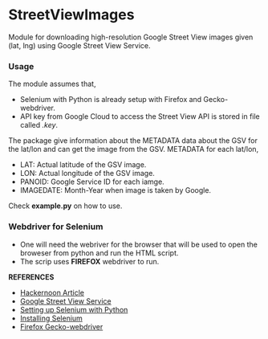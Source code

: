 # StreetViewImages
Module for downloading high-resolution Google Street View images given (lat, lng) using Google Street View Service. 


### Usage
The module assumes that, 
- Selenium with Python is already setup with Firefox and Gecko-webdriver.
- API key from Google Cloud to access the Street View API is stored in file called *.key*.

The package give information about the METADATA data about the GSV for the lat/lon and can get the image from the GSV.
METADATA for each lat/lon, 
- LAT: Actual latitude of the GSV image.
- LON: Actual longitude of the GSV image.
- PANOID: Google Service ID for each iamge. 
- IMAGEDATE: Month-Year when image is taken by Google. 

Check **example.py** on how to use. 

### Webdriver for Selenium
- One will need the webriver for the browser that will be used to open the broweser from python and run the HTML script. 
- The scrip uses **FIREFOX** webdriver to run. 


**REFERENCES**
- [Hackernoon Article](https://hackernoon.com/using-google-street-view-photos-as-wallpapers-a-how-to-guide-g11b3yc1)
- [Google Street View Service](https://developers.google.com/maps/documentation/javascript/streetview)
- [Setting up Selenium with Python](https://trendoceans.com/how-to-install-and-setup-selenium-with-firefox-on-ubuntu/)
- [Installing Selenium](https://selenium-python.readthedocs.io/installation.html) 
- [Firefox Gecko-webdriver](https://github.com/mozilla/geckodriver/releases/tag/v0.29.1) 
